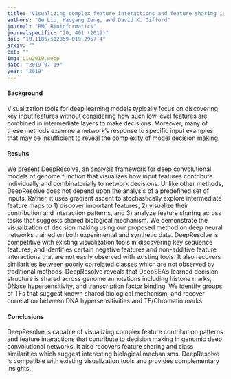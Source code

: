 ```yaml
---
title: "Visualizing complex feature interactions and feature sharing in genomic deep neural networks"
authors: "Ge Liu, Haoyang Zeng, and David K. Gifford"
journal: "BMC Bioinformatics"
journalspecific: "20, 401 (2019)"
doi: "10.1186/s12859-019-2957-4"
arxiv: ""
ext: ""
img: Liu2019.webp
date: "2019-07-19"
year: "2019"
---
```


#### Background

Visualization tools for deep learning models typically focus on discovering key input features without considering how such low level features are combined in intermediate layers to make decisions. Moreover, many of these methods examine a network’s response to specific input examples that may be insufficient to reveal the complexity of model decision making.

#### Results

We present DeepResolve, an analysis framework for deep convolutional models of genome function that visualizes how input features contribute individually and combinatorially to network decisions. Unlike other methods, DeepResolve does not depend upon the analysis of a predefined set of inputs. Rather, it uses gradient ascent to stochastically explore intermediate feature maps to 1) discover important features, 2) visualize their contribution and interaction patterns, and 3) analyze feature sharing across tasks that suggests shared biological mechanism. We demonstrate the visualization of decision making using our proposed method on deep neural networks trained on both experimental and synthetic data. DeepResolve is competitive with existing visualization tools in discovering key sequence features, and identifies certain negative features and non-additive feature interactions that are not easily observed with existing tools. It also recovers similarities between poorly correlated classes which are not observed by traditional methods. DeepResolve reveals that DeepSEA’s learned decision structure is shared across genome annotations including histone marks, DNase hypersensitivity, and transcription factor binding. We identify groups of TFs that suggest known shared biological mechanism, and recover correlation between DNA hypersensitivities and TF/Chromatin marks.

#### Conclusions

DeepResolve is capable of visualizing complex feature contribution patterns and feature interactions that contribute to decision making in genomic deep convolutional networks. It also recovers feature sharing and class similarities which suggest interesting biological mechanisms. DeepResolve is compatible with existing visualization tools and provides complementary insights.
